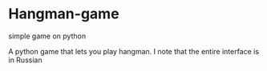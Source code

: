# Hangman-game
simple game on python

A python game that lets you play hangman.
I note that the entire interface is in Russian

